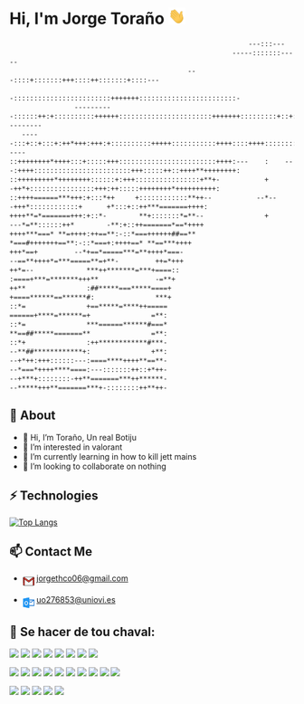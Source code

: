 # Hi, I'm Jorge Toraño <img src="img/hello.gif" width="30">
<!---no se como llegaste aquí, pero ya me jodería <img src='img/banner.png' alt="banner" width='500%'></img> --->

```
                                                           ---:::---         
                                                       -----:::::::-----                                                       
                                            ---::::+:::::::+++::::++:::::::+::::---                                            
                                   -::::::::::::::::::::::::+++++++::::::::::::::::::::::::-                                   
                ----------::::::++:+::::::::::++++++:::::::::::::::::::::::+++++++:::::::::+::+:::::::---------                
   -----:::+::+:::+:++*+++:+++:+::::::::::+++++:::::::::::++++::::++++::::::::::++++++:::::::::+::++::++**+:++::++:+:::-----   
::++++++++*++++:::+:::::+++::::::::::::::::::::::::++++:---    :    ---:++++::::::::::::::::::::::::+++:::::++::++++**++++++++:
::+++++++++*++++++++::::::+:+++::::::::::::::::+**+-           +           -++*+::::::::::::::::+++:++:::::++++++++*++++++++++:
::++++======***+++:+:::*++     +::::::::::::**++--           --*--            -+++*::::::::::::+      +*:::+::++***=======++++:
++++**=*=======+++:+::*-        **+:::::::*=**--               +               ---*=**::::::++*        -**:+::++=======*==*++++
++++***===* **=++++:++==**:-::*===++++++##==**                                    *===#+++++++==**:-::*===+:++++==* **==***++++
+++*==+         --*+==*=====***=**++++*===-                                         --==**++++*=***=====**=+**-         ++=*+++
++*=--             ***++*******=***+====::                                            :====+***=*******+++**              -=**+
++**               :##*****===*****====+                                               +====******==******#:               ***+
::*=               +==*****=****++=====                                                 ======+****=******=+               =**:
::*=               ***======******#===*                                                 **==##*****=======**               =**:
::*+               :++************#***-                                                 --**##************+:               +**:
--+*++:+++::::::---:====****++++**==**-                                                 --*===*++++****====:---:::::::++::+*++-
--+***+::::::::-++**=======***++******-                                                 --*****+++**=======***+-::::::::++**++-

```


## 🧐 About
- 👋 Hi, I’m Toraño, Un real Botiju
- 👀 I’m interested in valorant
- 🌱 I’m currently learning in how to kill jett mains
- 💞️ I’m looking to collaborate on nothing


## ⚡ Technologies
[![Top Langs](https://github-readme-stats.vercel.app/api/top-langs/?username=Tora-U00F1-o&layout=compact&theme=prussian)](https://github.com/anuraghazra/github-readme-stats)

## 📫 Contact Me
- [<img src='img/gmail.png' alt="gmailIcon" width="20" align="middle"></img>](mailto:jorgethco06@gmail.com)  jorgethco06@gmail.com

- [<img src='img/outlook.png' alt="outlookIcon" width="20" align="middle"></img>](mailto:UO276853@uniovi.es) uo276853@uniovi.es

## 🐨 Se hacer de tou chaval:

![](https://img.shields.io/badge/GIT-E44C30?style=for-the-badge&logo=git&logoColor=white)
![](https://img.shields.io/badge/GitHub-100000?style=for-the-badge&logo=github&logoColor=white)
![](https://img.shields.io/badge/GNU%20Bash-4EAA25?style=for-the-badge&logo=GNU%20Bash&logoColor=white)
![](https://img.shields.io/badge/windows%20terminal-4D4D4D?style=for-the-badge&logo=windows%20terminal&logoColor=white)
![](https://img.shields.io/badge/Spring-6DB33F?style=for-the-badge&logo=spring&logoColor=white)
![](https://img.shields.io/badge/Spring_Security-6DB33F?style=for-the-badge&logo=Spring-Security&logoColor=white)
![](https://img.shields.io/badge/Elastic_Search-005571?style=for-the-badge&logo=elasticsearch&logoColor=white)
![](https://img.shields.io/badge/Neo4j-018bff?style=for-the-badge&logo=neo4j&logoColor=white)

![](https://img.shields.io/badge/Java-ED8B00?style=for-the-badge&logo=java&logoColor=white)
![](https://img.shields.io/badge/Python-14354C?style=for-the-badge&logo=python&logoColor=white)
![](https://img.shields.io/badge/Markdown-000000?style=for-the-badge&logo=markdown&logoColor=white)
![](https://img.shields.io/badge/MySQL-00000F?style=for-the-badge&logo=mysql&logoColor=white)
![](https://img.shields.io/badge/C-00599C?style=for-the-badge&logo=c&logoColor=white)
![](https://img.shields.io/badge/C%23-239120?style=for-the-badge&logo=c-sharp&logoColor=white)
![](https://img.shields.io/badge/C%2B%2B-00599C?style=for-the-badge&logo=c%2B%2B&logoColor=white)
![](https://img.shields.io/badge/Shell_Script-121011?style=for-the-badge&logo=gnu-bash&logoColor=white)
![](https://img.shields.io/badge/PHP-777BB4?style=for-the-badge&logo=php&logoColor=white)
![](https://img.shields.io/badge/Arduino-00979D?style=for-the-badge&logo=Arduino&logoColor=white)

![](https://img.shields.io/badge/Kali_Linux-557C94?style=for-the-badge&logo=kali-linux&logoColor=white)
![](https://img.shields.io/badge/mac%20os-000000?style=for-the-badge&logo=apple&logoColor=white)
![](https://img.shields.io/badge/Linux-FCC624?style=for-the-badge&logo=linux&logoColor=black)
![](https://img.shields.io/badge/Windows-0078D6?style=for-the-badge&logo=windows&logoColor=white)
![](https://img.shields.io/badge/Tor_Browser-7D4698?style=for-the-badge&logo=Tor-Browser&logoColor=white)


